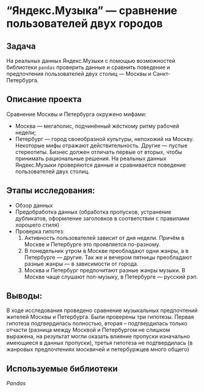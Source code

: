 # “Яндекс.Музыка” — сравнение пользователей двух городов
## Задача
На реальных данных Яндекс.Музыки c помощью возможностей библиотеки `pandas` проверить данные и сравнить поведение и предпочтения пользователей двух столиц — Москвы и Санкт-Петербурга.
## Описание проекта
Сравнение Москвы и Петербурга окружено мифами:
- Москва — мегаполис, подчинённый жёсткому ритму рабочей недели;
- Петербург — город своеобразной культуры, непохожий на Москву.
Некоторые мифы отражают действительность. Другие — пустые стереотипы. Бизнес должен отличать первые от вторых, чтобы принимать рациональные решения. На реальных данных Яндекс.Музыки проверяются данные и сравнивается поведение пользователей двух столиц.
## Этапы исследования:
* Обзор данных 
* Предобработка данных (обработка пропусков, устранение дубликатов, оформление заголовков в соответствии с правилами хорошего стиля)
* Проверка гипотез:
	1. Активность пользователей зависит от дня недели. Причём в Москве и Петербурге это проявляется по-разному.
	2. В понедельник утром в Москве преобладают одни жанры, а в Петербурге — другие. Так же и вечером пятницы преобладают разные жанры — в зависимости от города.
	3. Москва и Петербург предпочитают разные жанры музыки. В Москве чаще слушают поп-музыку, в Петербурге — русский рэп.
## Выводы:
В ходе исследования проведено сравнение музыкальных предпочтений жителей Москвы и Петербурга. Были проверены три гипотезы. Первая гипотеза подтвердилась полностью, вторая – подтвердилась только отчасти (разница между Москвой и Петербургом не слишком выражена, на результат могли оказать влияние пропуски изначально имеющиеся в данных пропуски), третья гипотеза не подтвердилась (в жанровых предпочтениях москвичей и петербуржцев много общего)
## Используемые библиотеки
*Pandas*
